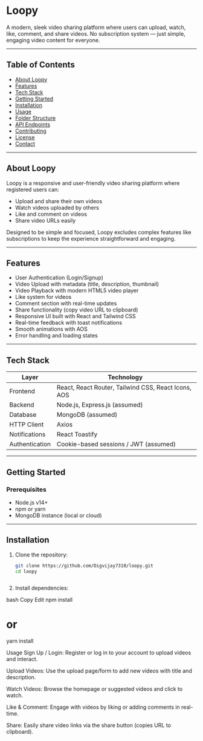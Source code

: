 # Loopy

A modern, sleek video sharing platform where users can upload, watch, like, comment, and share videos. No subscription system — just simple, engaging video content for everyone.

---

## Table of Contents

- [About Loopy](#about-loopy)  
- [Features](#features)  
- [Tech Stack](#tech-stack)  
- [Getting Started](#getting-started)  
- [Installation](#installation)  
- [Usage](#usage)  
- [Folder Structure](#folder-structure)  
- [API Endpoints](#api-endpoints)  
- [Contributing](#contributing)  
- [License](#license)  
- [Contact](#contact)  

---

## About Loopy

Loopy is a responsive and user-friendly video sharing platform where registered users can:

- Upload and share their own videos  
- Watch videos uploaded by others  
- Like and comment on videos  
- Share video URLs easily  

Designed to be simple and focused, Loopy excludes complex features like subscriptions to keep the experience straightforward and engaging.

---

## Features

- User Authentication (Login/Signup)  
- Video Upload with metadata (title, description, thumbnail)  
- Video Playback with modern HTML5 video player  
- Like system for videos  
- Comment section with real-time updates  
- Share functionality (copy video URL to clipboard)  
- Responsive UI built with React and Tailwind CSS  
- Real-time feedback with toast notifications  
- Smooth animations with AOS  
- Error handling and loading states  

---

## Tech Stack

| Layer        | Technology                  |
| ------------ | --------------------------- |
| Frontend    | React, React Router, Tailwind CSS, React Icons, AOS |
| Backend     | Node.js, Express.js (assumed)    |
| Database    | MongoDB (assumed)           |
| HTTP Client | Axios                      |
| Notifications | React Toastify            |
| Authentication | Cookie-based sessions / JWT (assumed) |

---

## Getting Started

### Prerequisites

- Node.js v14+  
- npm or yarn  
- MongoDB instance (local or cloud)  

---

## Installation

1. Clone the repository:

   ```bash
   git clone https://github.com/Digvijay7310/loopy.git
   cd loopy



2. Install dependencies:

bash
Copy
Edit
npm install
# or
yarn install




Usage
Sign Up / Login: Register or log in to your account to upload videos and interact.

Upload Videos: Use the upload page/form to add new videos with title and description.

Watch Videos: Browse the homepage or suggested videos and click to watch.

Like & Comment: Engage with videos by liking or adding comments in real-time.

Share: Easily share video links via the share button (copies URL to clipboard).
